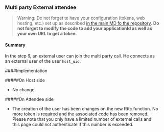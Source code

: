 ### Multi party External attendee


>Warning: Do not forget to have your configuration (tokens, web hosting, etc.) set up as described [in the main MD fo the repository](https://github.com/sightcall/multiparty-js-sample/blob/master/readme.md). **Do not forget to modify the code to add your applicationId as well as your own URL to get a token.**  

#### Summary

In the step 6, an external user can join the multi party call. He connects as an external user of the user `host_uid`.

####Implementation

#####On Host side

- No change.  

#####On Attendee side

- The creation of the user has been changes on the new Rttc function. No more token is required and the associated code has been removed. Please note that you only have a limited number of external calls and this page could not authenticate if this number is exceeded.